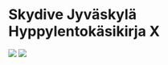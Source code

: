 
# Skydive Jyväskylä Hyppylentokäsikirja X

![](http://skydivejkl.fi/themes/skydivejkl/images/logo.png)
![](https://fbcdn-sphotos-b-a.akamaihd.net/hphotos-ak-xpa1/t31.0-8/10012752_10152385022724711_8173790954494037807_o.jpg?dl=1)
